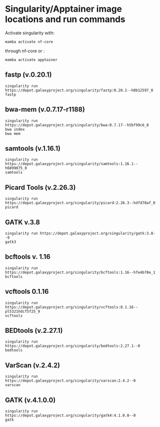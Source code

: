 # Singularity/Apptainer image locations and run commands
Activate singularity with:

```
mamba activate nf-core
```
through nf-core or :

```
mamba activate apptainer
```


## fastp (v.0.20.1)
```
singularity run https://depot.galaxyproject.org/singularity/fastp:0.20.1--h8b12597_0 
fastp
```
## bwa-mem (v.0.7.17-r1188)
```
singularity run https://depot.galaxyproject.org/singularity/bwa:0.7.17--h5bf99c6_8 
bwa index
bwa mem
```

## samtools (v.1.16.1) 
```
singularity run https://depot.galaxyproject.org/singularity/samtools:1.16.1--h6899075_0 
samtools
```
## Picard Tools (v.2.26.3) 
```
singularity run https://depot.galaxyproject.org/singularity/picard:2.26.3--hdfd78af_0 
picard
```
## GATK v.3.8
```
singularity run https://depot.galaxyproject.org/singularity/gatk:3.8--9 
gatk3
```
## bcftools v. 1.16 
```
singularity run https://depot.galaxyproject.org/singularity/bcftools:1.16--hfe4b78e_1
bcftools
```
## vcftools 0.1.16
```
singularity run https://depot.galaxyproject.org/singularity/vcftools:0.1.16--pl5321hdcf5f25_9  
vcftools
```
## BEDtools (v.2.27.1)
```
singularity run https://depot.galaxyproject.org/singularity/bedtools:2.27.1--0 
bedtools
```
## VarScan (v.2.4.2) 
```
singularity run https://depot.galaxyproject.org/singularity/varscan:2.4.2--0 
varscan
```
## GATK (v.4.1.0.0)
```
singularity run https://depot.galaxyproject.org/singularity/gatk4:4.1.0.0--0
gatk
```
